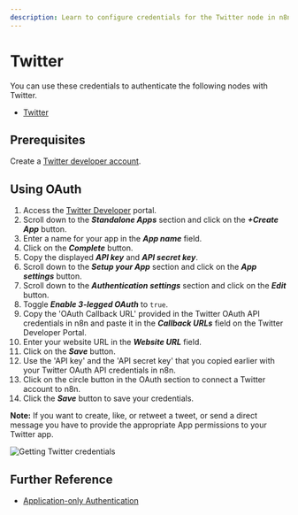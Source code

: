 ```yaml
---
description: Learn to configure credentials for the Twitter node in n8n
---
```


# Twitter

You can use these credentials to authenticate the following nodes with Twitter.
- [Twitter](../../nodes-library/nodes/Twitter/README.md)

## Prerequisites

Create a [Twitter developer account](https://developer.twitter.com/).

## Using OAuth

1. Access the [Twitter Developer](https://developer.twitter.com/en/portal/projects-and-apps) portal.
2. Scroll down to the ***Standalone Apps*** section and click on the ***+Create App*** button.
3. Enter a name for your app in the ***App name*** field.
4. Click on the ***Complete*** button.
5. Copy the displayed ***API key*** and ***API secret key***.
6. Scroll down to the ***Setup your App*** section and click on the ***App settings*** button.
7. Scroll down to the ***Authentication settings*** section and click on the ***Edit*** button.
8. Toggle ***Enable 3-legged OAuth*** to `true`.
9. Copy the 'OAuth Callback URL' provided in the Twitter OAuth API credentials in n8n and paste it in the ***Callback URLs*** field on the Twitter Developer Portal.
10. Enter your website URL in the ***Website URL*** field.
11. Click on the ***Save*** button.
12. Use the 'API key' and the 'API secret key' that you copied earlier with your Twitter OAuth API credentials in n8n.
13. Click on the circle button in the OAuth section to connect a Twitter account to n8n.
14. Click the ***Save*** button to save your credentials.

**Note:** If you want to create, like, or retweet a tweet, or send a direct message you have to provide the appropriate App permissions to your Twitter app.

![Getting Twitter credentials](./using-oauth.gif)

## Further Reference

- [Application-only Authentication](https://developer.twitter.com/en/docs/authentication/oauth-2-0/application-only)
